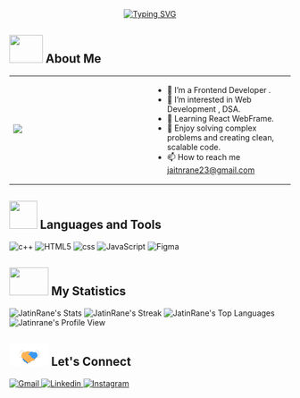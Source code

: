 <div align="center">
 <a href="https://git.io/typing-svg"><img src="https://readme-typing-svg.herokuapp.com?font=Fira+Code&weight=500&size=30&pause=1000&width=435&lines=Hii+I'am+Jatin+Rane" alt="Typing SVG" /></a>
</div>

## <img src="https://media.giphy.com/media/3owyplYLWlGFQk9mF2/giphy.gif?cid=790b7611typfjrloiycgztdoxvozb9lqfmob7utw5j0x28yo&ep=v1_stickers_search&rid=giphy.gif&ct=s" width="60" height="50"> About Me

<table align="center">
  <tr >
<td width="50%" align="left" >
      <img src="https://media.giphy.com/media/v1.Y2lkPTc5MGI3NjExZXdicG1oazN6dHE0dGY1dWlmbmpsOXRnMzVuZm13eW5saTVwcTJuMiZlcD12MV9naWZzX3NlYXJjaCZjdD1n/RbDKaczqWovIugyJmW/giphy.gif">
</td>
<td width="50%">
 
- 🔭 I’m a Frontend Developer .
- 👀 I’m interested in Web Development , DSA.
- 🌱 Learning React WebFrame.
- 🧩 Enjoy solving complex problems and creating clean, scalable code.
- 📫 How to reach me jaitnrane23@gmail.com
      
</td>
</tr>
</table>

## <img src="https://media.giphy.com/media/M4NykXxUE0HAcK7UJ6/giphy.gif" width="50px" height="50px"></img> Languages and Tools
![c++](https://img.shields.io/badge/c%2B%2B-blue?style=for-the-badge&logo=c%2B%2B&logoSize=amd) ![HTML5](https://img.shields.io/badge/html5-%23E34F26.svg?style=for-the-badge&logo=html5&logoColor=white)  ![css](https://img.shields.io/badge/css-blue?style=for-the-badge&logo=css3&logoSize=amd) ![JavaScript](https://img.shields.io/badge/javascript-%23323330.svg?style=for-the-badge&logo=javascript&logoColor=%23F7DF1E) ![Figma](https://img.shields.io/badge/Figma-%2326262e?style=for-the-badge&logo=figma&logoSize=amd)


## <img src="https://media.giphy.com/media/kAm4u0lhDCmXnugz6p/giphy.gif?cid=ecf05e47miykjkp2s1tfkqobt22s4fsv0hcs1acqw78c7mt9&ep=v1_stickers_search&rid=giphy.gif&ct=ts" width="70px" height="50px"> My Statistics
![JatinRane's Stats](https://github-readme-stats.vercel.app/api?username=jatinrane14&theme=tokyonight&show_icons=true&hide_border=true&count_private=false)
![JatinRane's Streak](https://github-readme-streak-stats.herokuapp.com/?user=jatinrane14&theme=tokyonight&hide_border=true)
![JatinRane's Top Languages](https://github-readme-stats.vercel.app/api/top-langs/?username=jatinrane14&theme=tokyonight&show_icons=true&hide_border=true&layout=compact)
<br>
![Jatinrane's Profile View](https://komarev.com/ghpvc/?username=jatinrane14&color=green)


## <img src='https://raw.githubusercontent.com/ashu-guo/ashu-guo/main/assets/handshake.gif' width="70px" height="40px"> Let's Connect
[![Gmail](https://img.shields.io/badge/Gmail-%23dd4966?style=social&logo=gmail&logoSize=amd)
]()
[![Linkedin](https://img.shields.io/badge/linkedin-blue?style=social&logo=linkedin&logoSize=amd)
](https://www.instagram.com/jatinrane_14)
[![Instagram](https://img.shields.io/badge/instagram-%23983dbc?style=social&logo=instagram&logoSize=amd)](https://www.instagram.com/jatinrane_14)
